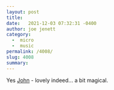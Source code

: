 ```yaml
---
layout: post
title:  
date:   2021-12-03 07:32:31 -0400
author: joe jenett
category:
  -  micro
  -  music
permalink: /4008/
slug: 4008
summary:
---
```

Yes <a href="https://johnjohnston.info/blog/redemption-song/" title="an arrangement of ‘Redemption Song’">John</a> - lovely indeed... a bit magical.


<a href="https://brid.gy/publish/twitter"></a>
<data class="p-bridgy-omit-link" value="false"></data>